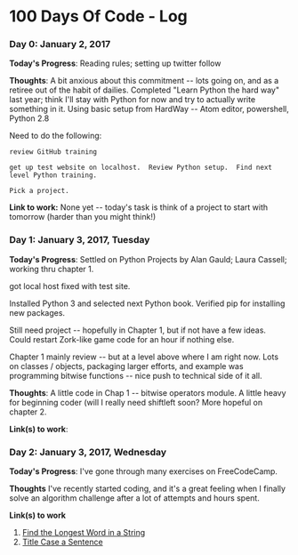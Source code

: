 # 100 Days Of Code - Log

### Day 0: January 2, 2017

**Today's Progress**: Reading rules; setting up twitter follow

**Thoughts**: A bit anxious about this commitment -- lots going on, and as a retiree out of the habit of dailies.  Completed "Learn Python the hard way" last year; think I'll stay with Python for now and try to actually write something in it.  Using basic setup from HardWay -- Atom editor, powershell, Python 2.8

Need to do the following:  

    review GitHub training

    get up test website on localhost.  Review Python setup.  Find next level Python training.

    Pick a project.
    

**Link to work:** None yet -- today's task is think of a project to start with tomorrow (harder than you might think!)

### Day 1: January 3, 2017, Tuesday

**Today's Progress**: Settled on Python Projects by Alan Gauld; Laura Cassell; working thru chapter 1. 

got local host fixed with test site.

Installed Python 3 and selected next Python book.  Verified pip for installing new packages.  

Still need project -- hopefully in Chapter 1, but if not have a few ideas.  Could restart Zork-like game code for an hour if nothing else.

Chapter 1 mainly review -- but at a level above where I am right now.  Lots on classes / objects, packaging larger efforts, and example was programming bitwise functions -- nice push to technical side of it all.

**Thoughts**: A little code in Chap 1 -- bitwise operators module.  A little heavy for beginning coder (will I really need shiftleft soon?  More hopeful on chapter 2.

**Link(s) to work**: 


### Day 2: January 3, 2017, Wednesday

**Today's Progress**: I've gone through many exercises on FreeCodeCamp.

**Thoughts** I've recently started coding, and it's a great feeling when I finally solve an algorithm challenge after a lot of attempts and hours spent.

**Link(s) to work**
1. [Find the Longest Word in a String](https://www.freecodecamp.com/challenges/find-the-longest-word-in-a-string)
2. [Title Case a Sentence](https://www.freecodecamp.com/challenges/title-case-a-sentence)
